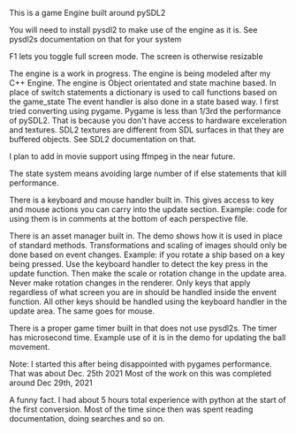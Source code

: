 This is a game Engine built around pySDL2

You will need to install pysdl2 to make use of the engine as it is. See pysdl2s documentation on that for your system

F1 lets you toggle full screen mode. The screen is otherwise resizable

The engine is a work in progress. The engine is being modeled after my C++ Engine. The engine is Object orientated and state machine based. In place of switch statements a dictionary is used to call functions based on the game_state The event handler is also done in a state based way.
I first tried converting using pygame. Pygame is less than 1/3rd the performance of pySDL2. That is because you don't have access to hardware exceleration and textures.
SDL2 textures are different from SDL surfaces in that they are buffered objects. See SDL2 documentation on that.

I plan to add in movie support using ffmpeg in the near future.

The state system means avoiding large number of if else statements that kill performance.

There is a keyboard and mouse handler built in. This gives access to key and mouse actions you can carry into the update section. Example: code for using them is in comments at the bottom of each perspective file.

There is an asset manager built in. The demo shows how it is used in place of standard methods. Transformations and scaling of images should only be done based on event changes. Example: if you rotate a ship based on a key being pressed. Use the keyboard handler to detect the key press in the update function. Then make the scale or rotation change in the update area. Never make rotation changes in the renderer. Only keys that apply regardless of what screen you are in should be handled inside the envent function. All other keys should be handled using the keyboard handler in the update area. The same goes for mouse.

There is a proper game timer built in that does not use pysdl2s. The timer has microsecond time. Example use of it is in the demo for updating the ball movement.

Note:
I started this after being disappointed with pygames performance.
That was about Dec. 25th 2021 Most of the work on this was completed around Dec 29th, 2021

A funny fact. I had about 5 hours total experience with python at the start of the first conversion.
Most of the time since then was spent reading documentation, doing searches and so on.
